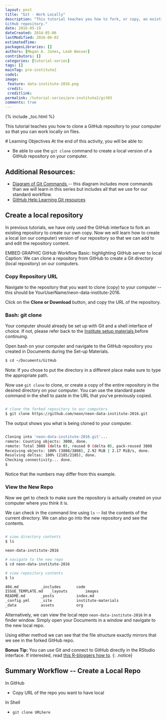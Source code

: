 ```yaml
---
layout: post
title: "Git - Work Locally"
description: "This tutorial teaches you how to fork, or copy, an existing 
GitHub repository."
date: 2016-05-19
dateCreated: 2014-05-06
lastModified: 2016-06-02
estimatedTime: 
packagesLibraries: []
authors: [Megan A. Jones, Leah Wasser]
contributors: []
categories: [tutorial-series]
tags: []
mainTag: pre-institute2
code1: 
image:
 feature: data-institute-2016.png
 credit:
 creditlink:
permalink: /tutorial-series/pre-institute2/git03
comments: true
---
```


{% include _toc.html %}

This tutorial teaches you how to clone a GitHub repository to your computer so
that you can work locally on files.

<div id="objectives" markdown="1">
# Learning Objectives
At the end of this activity, you will be able to: 

* Be able to use the `git clone` command to create a local version of a GitHub 
repository on your computer. 

## Additional Resources: 

* <a href="http://rogerdudler.github.io/git-guide/files/git_cheat_sheet.pdf" target="_blank"> Diagram of Git Commands </a>
-- this diagram includes more commands than we will 
learn in this series but includes all that we use for our standard workflow.
* <a href="https://help.github.com/articles/good-resources-for-learning-git-and-github/" target="_blank"> GitHub Help Learning Git resources </a> 

</div>

## Create a local repository
In previous tutorials, we have only used the GitHub interface to fork an 
existing repository to create our own copy. Now we will learn how to create a 
local (on our computer) version of our repository so that we can add to and edit
 the repository content.  

EMBED GRAPHIC GitHub Workflow Basic: highlighting GitHub server to local 
Caption: We can clone a repository from GitHub to create a Git directory 
(local repository) on our computers. 

### Copy Repository URL
Navigate to the repository that you want to clone (copy) to your computer -- 
this should be YourUserName/neon-data-institute-2016.  

Click on the **Clone or Download** button, and copy the URL of the repository. 

### Bash: git clone 

Your computer should already be set up with Git and a shell interface of choice.
If not, please refer back to the
<a href="{{ site.baseurl}}/tutorial-series/pre-institute0/ " target="_blank"> Institute setup materials </a> 
before continuing. 

Open bash on your computer and navigate to the GitHub repository you created in 
Documents during the Set-up Materials. 

```bash
$ cd ~/Documents/GitHub
```
Note: If you chose to put the directory in a different place make sure to type 
the appropriate path.

Now use `git clone` to clone, or create a copy of the entire repository in the 
desired directory on your computer. You can use the standard paste command in 
the shell to paste in the URL that you’ve previously copied. 

```bash

# clone the forked repository to our computers
$ git clone https://github.com/neon/neon-data-institute-2016.git
```
The output shows you what is being cloned to your computer. 

```bash

Cloning into 'neon-data-institute-2016.git'...
remote: Counting objects: 3808, done.
remote: Total 3808 (delta 0), reused 0 (delta 0), pack-reused 3808
Receiving objects: 100% (3808/3808), 2.92 MiB | 2.17 MiB/s, done.
Resolving deltas: 100% (2185/2185), done.
Checking connectivity... done.
$

```
Notice that the numbers may differ from this example. 

### View the New Repo
Now we get to check to make sure the repository is actually created on your 
computer where you think it is. 

We can check in the command line using `ls` -- list the contents of the current 
directory. We can also go into the new repository and see the contents. 

```bash

# view directory contents
$ ls

neon-data-institute-2016

# navigate to the new repo
$ cd neon-data-institute-2016

# view repository contents
$ ls

404.md			_includes		code
ISSUE_TEMPLATE.md	_layouts		images
README.md		_posts			index.md
_config.yml		_site			institute-materials
_data			assets			org

```

Alternatively, we can view the local repo `neon-data-institute-2016` in a finder
window. Simply open your Documents in a window and navigate to the new local 
repo. 

Using either method we can see that the file structure exactly mirrors that we 
see in the forked GitHub repo.  


<i class="fa fa-star"></i> **Bonus Tip:** You can use Git and connect to GitHub 
directly in the RStudio interface. If interested, read 
<a href="http://www.r-bloggers.com/rstudio-and-github/" target="_blank">this R-bloggers how to</a>. 
{: .notice}

## Summary Workflow -- Create a Local Repo
In GitHub

* Copy URL of the repo you want to have local

In Shell

* `git clone URLhere`


